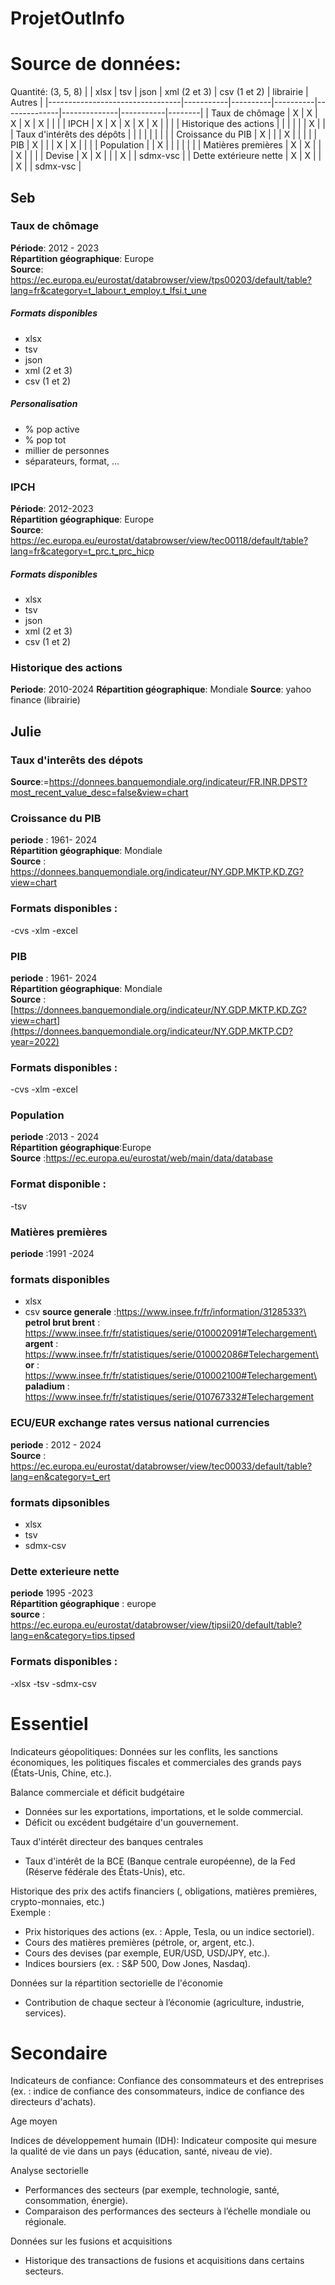 # ProjetOutInfo

# Source de données:

Quantité: (3, 5, 8)
|                                 | xlsx      | tsv      | json     | xml (2 et 3) | csv (1 et 2) | librairie | Autres |
|---------------------------------|-----------|----------|----------|--------------|--------------|-----------|--------|
| Taux de chômage                 | X         | X        | X        | X            | X            |           |        |
| IPCH                            | X         | X        | X        | X            | X            |           |        |
| Historique des actions          |           |          |          |              |              | X         |        |
| Taux d'intérêts des dépôts      |           |          |          |              |              |           |        |
| Croissance du PIB               | X         |          |          | X            |              |           |        |
| PIB                             | X         |          |          | X            |   X          |           |        |
| Population                      |           | X        |          |              |              |           |        |
| Matières premières              | X         | X        |          |              | X            |           |        |
| Devise                          | X         | X        |          |              | X            |           |  sdmx-vsc      |
| Dette extérieure nette          | X         | X        |          |              | X            |           |  sdmx-vsc      |


## Seb

### Taux de chômage 
**Période**: 2012 - 2023\
**Répartition géographique**: Europe\
**Source**: https://ec.europa.eu/eurostat/databrowser/view/tps00203/default/table?lang=fr&category=t_labour.t_employ.t_lfsi.t_une

##### Formats disponibles
- xlsx
- tsv
- json
- xml (2 et 3)
- csv (1 et 2)

##### Personalisation
- % pop active
- % pop tot
- millier de personnes
- séparateurs, format, ...

### IPCH
**Période**: 2012-2023\
**Répartition géographique**: Europe\
**Source**: https://ec.europa.eu/eurostat/databrowser/view/tec00118/default/table?lang=fr&category=t_prc.t_prc_hicp

##### Formats disponibles
- xlsx
- tsv
- json
- xml (2 et 3)
- csv (1 et 2)

### Historique des actions
**Periode**: 2010-2024
**Répartition géographique**: Mondiale
**Source**: yahoo finance (librairie)


## Julie

### Taux d'interêts des dépots
**Source**:=https://donnees.banquemondiale.org/indicateur/FR.INR.DPST?most_recent_value_desc=false&view=chart

### Croissance du PIB
**periode** : 1961- 2024\
**Répartition géographique**: Mondiale\
**Source** : https://donnees.banquemondiale.org/indicateur/NY.GDP.MKTP.KD.ZG?view=chart

### Formats disponibles :
-cvs
-xlm
-excel

### PIB
**periode** : 1961- 2024\
**Répartition géographique**: Mondiale\
**Source** : [https://donnees.banquemondiale.org/indicateur/NY.GDP.MKTP.KD.ZG?view=chart](https://donnees.banquemondiale.org/indicateur/NY.GDP.MKTP.CD?year=2022)

### Formats disponibles :
-cvs
-xlm
-excel

### Population
**periode** :2013 - 2024 \
**Répartition géographique**:Europe\
**Source** :https://ec.europa.eu/eurostat/web/main/data/database 

### Format disponible :
-tsv
### Matières premières 
**periode** :1991 -2024
 ### formats disponibles 
 - xlsx
 - csv
**source generale** :https://www.insee.fr/fr/information/3128533?\
**petrol brut brent** : https://www.insee.fr/fr/statistiques/serie/010002091#Telechargement\
**argent** : https://www.insee.fr/fr/statistiques/serie/010002086#Telechargement\
**or** : https://www.insee.fr/fr/statistiques/serie/010002100#Telechargement\
**paladium** : https://www.insee.fr/fr/statistiques/serie/010767332#Telechargement

### ECU/EUR exchange rates versus national currencies

**periode** : 2012 - 2024\
**Source** : https://ec.europa.eu/eurostat/databrowser/view/tec00033/default/table?lang=en&category=t_ert

 ### formats dipsonibles
 - xlsx
 - tsv
 - sdmx-csv

### Dette exterieure nette 
**periode**  1995 -2023 \
**Répartition géographique** : europe\
**source** : https://ec.europa.eu/eurostat/databrowser/view/tipsii20/default/table?lang=en&category=tips.tipsed

### Formats disponibles :
-xlsx
-tsv
-sdmx-csv





# Essentiel
Indicateurs géopolitiques: Données sur les conflits, les sanctions économiques, les politiques fiscales et commerciales des grands pays (États-Unis, Chine, etc.).

Balance commerciale et déficit budgétaire
- Données sur les exportations, importations, et le solde commercial.
- Déficit ou excédent budgétaire d'un gouvernement.

Taux d'intérêt directeur des banques centrales
- Taux d'intérêt de la BCE (Banque centrale européenne), de la Fed (Réserve fédérale des États-Unis), etc.


Historique des prix des actifs financiers (, obligations, matières premières, crypto-monnaies, etc.)\
Exemple :
- Prix historiques des actions (ex. : Apple, Tesla, ou un indice sectoriel).
- Cours des matières premières (pétrole, or, argent, etc.).
- Cours des devises (par exemple, EUR/USD, USD/JPY, etc.).
- Indices boursiers (ex. : S&P 500, Dow Jones, Nasdaq).

Données sur la répartition sectorielle de l'économie
- Contribution de chaque secteur à l’économie (agriculture, industrie, services).

# Secondaire

Indicateurs de confiance: Confiance des consommateurs et des entreprises (ex. : indice de confiance des consommateurs, indice de confiance des directeurs d'achats).

Age moyen

Indices de développement humain (IDH): Indicateur composite qui mesure la qualité de vie dans un pays (éducation, santé, niveau de vie).

Analyse sectorielle
- Performances des secteurs (par exemple, technologie, santé, consommation, énergie).
- Comparaison des performances des secteurs à l’échelle mondiale ou régionale.

Données sur les fusions et acquisitions
- Historique des transactions de fusions et acquisitions dans certains secteurs.
